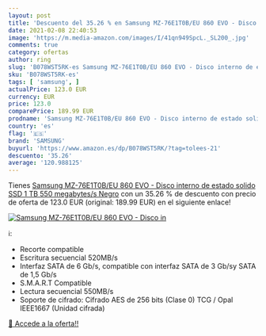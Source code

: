```yaml
---
layout: post
title: 'Descuento del 35.26 % en Samsung MZ-76E1T0B/EU 860 EVO - Disco in'
date: 2021-02-08 22:40:53
image: 'https://m.media-amazon.com/images/I/41qn949SpcL._SL200_.jpg'
comments: true
category: ofertas
author: ring
slug: 'B078WST5RK-es Samsung MZ-76E1T0B/EU 860 EVO - Disco interno de estado...'
sku: 'B078WST5RK-es'
tags: [ 'samsung', ]
actualPrice: 123.0 EUR
currency: EUR
price: 123.0
comparePrice: 189.99 EUR
prodname: 'Samsung MZ-76E1T0B/EU 860 EVO - Disco interno de estado solido SSD  1 TB  550 megabytes/s  Negro'
country: 'es'
flag: '🇪🇸'
brand: 'SAMSUNG'
buyurl: 'https://www.amazon.es/dp/B078WST5RK/?tag=tolees-21'
descuento: '35.26'
average: '120.988125'
---
```


Tienes [Samsung MZ-76E1T0B/EU 860 EVO - Disco interno de estado solido SSD  1 TB  550 megabytes/s  Negro](https://www.amazon.es/dp/B078WST5RK/?tag=tolees-21) con un 35.26 % de descuento con precio de oferta de 123.0 EUR (original: 189.99 EUR) en el siguiente enlace!

[![Samsung MZ-76E1T0B/EU 860 EVO - Disco in](https://m.media-amazon.com/images/I/41qn949SpcL._SL200_.jpg)](https://www.amazon.es/dp/B078WST5RK/?tag=tolees-21)

ℹ️:

- Recorte compatible
- Escritura secuencial 520MB/s
- Interfaz SATA de 6 Gb/s, compatible con interfaz SATA de 3 Gb/sy SATA de 1,5 Gb/s
- S.M.A.R.T Compatible
- Lectura secuencial 550MB/s
- Soporte de cifrado: Cifrado AES de 256 bits (Clase 0) TCG / Opal IEEE1667 (Unidad cifrada)

[🛒 Accede a la oferta!!](https://www.amazon.es/dp/B078WST5RK/?tag=tolees-21)
